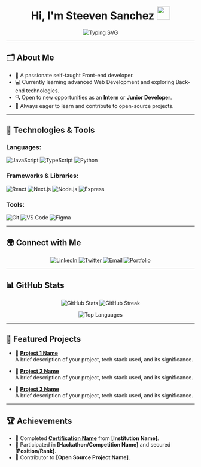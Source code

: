 <h1 align="center"><b>Hi, I'm Steeven Sanchez</b> <img src="https://media.giphy.com/media/hvRJCLFzcasrR4ia7z/giphy.gif" width="35"></h1>

<p align="center">
  <a href="https://git.io/typing-svg"><img src="https://readme-typing-svg.demolab.com?font=Fira+Code&duration=3000&pause=500&color=00E3E1&background=FF000000&width=435&lines=Junior+Full+Stack+Developer;Computer+Science+Engineer" alt="Typing SVG" /></a>
</p>

---

## 🗂️ About Me 

- 🌱 A passionate self-taught Front-end developer.
- 💻 Currently learning advanced Web Development and exploring Back-end technologies.
- 🔍 Open to new opportunities as an **Intern** or **Junior Developer**.
- 📖 Always eager to learn and contribute to open-source projects.

---

## 🔧 Technologies & Tools 

### Languages:
![JavaScript](https://img.shields.io/badge/-JavaScript-EDD222?logo=JavaScript&logoColor=black&style=for-the-badge)
![TypeScript](https://img.shields.io/badge/-TypeScript-007ACC?logo=TypeScript&logoColor=white&style=for-the-badge)
![Python](https://img.shields.io/badge/-Python-3776AB?logo=Python&logoColor=white&style=for-the-badge)

### Frameworks & Libraries:
![React](https://img.shields.io/badge/-React-61DAFB?logo=React&logoColor=black&style=for-the-badge)
![Next.js](https://img.shields.io/badge/-Next.js-000000?logo=Next.js&logoColor=white&style=for-the-badge)
![Node.js](https://img.shields.io/badge/-Node.js-339933?logo=Node.js&logoColor=white&style=for-the-badge)
![Express](https://img.shields.io/badge/-Express.js-000000?logo=Express&logoColor=white&style=for-the-badge)

### Tools:
![Git](https://img.shields.io/badge/-Git-F05032?logo=Git&logoColor=white&style=for-the-badge)
![VS Code](https://img.shields.io/badge/-VS%20Code-0078D4?logo=Visual%20Studio%20Code&logoColor=white&style=for-the-badge)
![Figma](https://img.shields.io/badge/-Figma-F24E1E?logo=Figma&logoColor=white&style=for-the-badge)

---

## 🌍 Connect with Me 

<p align="center">
  <a href="[https://linkedin.com/in/steeven-sanchez](https://www.linkedin.com/in/steeven-sanchez-693442238/)" target="_blank">
    <img src="https://img.shields.io/badge/LinkedIn-0077B5?style=for-the-badge&logo=linkedin&logoColor=white" alt="LinkedIn" />
  </a>
  <a href="https://twitter.com/steeven_sanchez" target="_blank">
    <img src="https://img.shields.io/badge/Twitter-1DA1F2?style=for-the-badge&logo=twitter&logoColor=white" alt="Twitter" />
  </a>
  <a href="mailto:steeven.sanchez@example.com" target="_blank">
    <img src="https://img.shields.io/badge/Email-D14836?style=for-the-badge&logo=gmail&logoColor=white" alt="Email" />
  </a>
  <a href="https://steeven-portfolio.com" target="_blank">
    <img src="https://img.shields.io/badge/Portfolio-000000?style=for-the-badge&logo=githubpages&logoColor=white" alt="Portfolio" />
  </a>
</p>

---

## 📊 GitHub Stats

<p align="center">
  <img src="https://github-readme-stats.vercel.app/api?username=steevensanchez&show_icons=true&theme=radical" alt="GitHub Stats" />
  <img src="https://github-readme-streak-stats.herokuapp.com?user=steevensanchez&theme=radical&hide_border=true" alt="GitHub Streak" />
</p>

<p align="center">
  <img src="https://github-readme-stats.vercel.app/api/top-langs/?username=steevensanchez&layout=compact&theme=radical" alt="Top Languages" />
</p>

---

## 📂 Featured Projects

- 🔗 **[Project 1 Name](https://github.com/steevensanchez/project1)**  
  A brief description of your project, tech stack used, and its significance.

- 🔗 **[Project 2 Name](https://github.com/steevensanchez/project2)**  
  A brief description of your project, tech stack used, and its significance.

- 🔗 **[Project 3 Name](https://github.com/steevensanchez/project3)**  
  A brief description of your project, tech stack used, and its significance.

---

## 🏆 Achievements

- 📜 Completed **[Certification Name](https://example.com)** from **[Institution Name]**.
- 🏅 Participated in **[Hackathon/Competition Name]** and secured **[Position/Rank]**.
- 🌟 Contributor to **[Open Source Project Name]**.
<!--


**Stiwii/stiwii** is a ✨ _special_ ✨ repository because its `README.md` (this file) appears on your GitHub profile.

Here are some ideas to get you started:

- 🔭 I’m currently working on ...
- 🌱 I’m currently learning ...
- 👯 I’m looking to collaborate on ...
- 🤔 I’m looking for help with ...
- 💬 Ask me about ...
- 📫 How to reach me: ...
- 😄 Pronouns: ...
- ⚡ Fun fact: ...
-->

